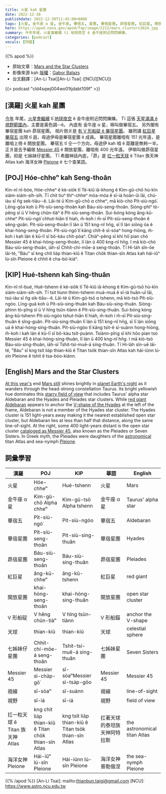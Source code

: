 ```yaml
---
title: 火星 kah 星團
date: 2022-12-30
publishdate: 2022-12-30T11:45:00+0800
tags: [火星, 金牛座 α 星, 金牛座, 畢宿五, 星團, 畢宿星團, 昴宿星團, 紅巨星, 開放星團, V 形船碇, 天球, 七姊妹仔星團, Messier 45, 視線, 視野]
hero: https://apod.nasa.gov/apod/fap/image/2212/mars_clusters1024.jpg
summary: 今年年尾，火星會繼續 tī 地球夜空 ê 金牛座附近閃閃爍爍。
categories: [podcast]
vocals: [阿錕]
---
```


{{% apod %}}

- 原始文章：[Mars and the Star Clusters](https://apod.nasa.gov/apod/ap221230.html)
- 影像來源 kah [版權][copyright]：[Gabor Balazs](https://www.asztrofoto.hu/adatlap/BGabor)
- 台文翻譯：[An-Li Tsai][An-Li Tsai] ([NCU][NCU])

{{< podcast "cld4sqwj004wo01tjdabt109f" >}}

## [漢羅] 火星 kah 星團
[今年][At this year's] 年尾，[火星會繼續][Mars still t] tī [地球夜空][planet Earth's night] ê 金牛座附近閃閃爍爍。
Tī 這張 [天星滿滿 ê 視野範圍內][starry field of view]，主要是黃色調--ê。
內底有 金牛座 α 星，嘛叫做畢宿五。
另外閣有畢宿星團 kah 昴宿星團。
相片倒爿是 [有 V 形船碇 ê 畢宿星團][V-shape of the Hyades]。
雖罔講 [紅巨星 畢宿五][red giant Aldebaran] 出現 tī 遐，毋過伊毋是畢宿星團 ê 成員。
畢宿星團離咱有 151 光年遠，是離咱上倚 ê 開放星團。
畢宿五 tī 仝一个方向，毋過伊 kah 咱 ê 距離是無夠一半。
正爿是去予編做 [Messier 45][cataloged as Messier 45] ê 開放星團，離咱有 400 光年遠。
伊嘛叫做昴宿星團，抑是 七姊妹仔星團。
Tī 希臘神話內底，「昴」是 [扛一粒天球][astronomical] ê Titan 族天神 Atlas kah 海洋女神 [Pleione][Pleione] ê 七个查某囝。


## [POJ] Hóe-chheⁿ kah Seng-thoân
Kin-nî nî-bóe, Hóe-chheⁿ ē kè-sio̍k tī Tē-kiû iā-khong ê Kim-gû-chō hù-kīn siám-siám-sih-sih.
Tī chit tiuⁿ thiⁿ-chheⁿ móa-móa ê sī-iá hoān-ûi lāi, chú-iàu sī n̂g sek-tiāu--ê.
Lāi-té ū Kim-gû-chō α chheⁿ, mā kiò-chò Pi̍t-siù-ngó͘.
Lēng-gōa koh ū Pi̍t-siù-seng-thoân kah Báu-siù-seng-thoân.
Siòng-phìⁿ tò-pêng sī ū V hêng chûn-tiàⁿ ê Pi̍t-siù-seng-thoân.
Sui-bóng kóng âng-kū-chheⁿ Pi̍t-siù-ngó͘ chhut-hiān tī hiah, m̄-koh i m̄-sī Pi̍t-siù-seng-thoân ê sêng-goân.
Pi̍t-siù-seng-thoân lī lán ū 151 kng-nî hn̄g, sī lī lán siōng óa ê khai-hòng-seng-thoân.
Pi̍t-siù-ngó͘ tī kāng chi̍t-ê sī-sòaⁿ hong-hiòng, m̄-koh i kah lán ê kū-lī sī bô-kàu chi̍t-pòaⁿ.
Chiàⁿ-pêng sī khì hō͘ pian chò Messier 45 ê khai-hòng-seng-thoân, lī lán ū 400 kng-nî hn̄g.
I mā kiò-chò Báu-siù-seng-thoân, ia̍h-sī Chhit-chí-mōe-á seng-thoân.
Tī Hi-la̍h sîn-ōe lāi-té, "Báu" sī kng chi̍t lia̍p thian-kiû ê Titan cho̍k thian-sîn Atlas kah hái-iûⁿ lú-sîn Pleione ê chhit ê cha-bó͘-kiáⁿ.

## [KIP] Hué-tshenn kah Sing-thuân
Kin-nî nî-bué, Hué-tshenn ē kè-sio̍k tī Tē-kiû iā-khong ê Kim-gû-tsō hù-kīn siám-siám-sih-sih.
Tī tsit tiunn thinn-tshenn muá-muá ê sī-iá huān-uî lāi, tsú-iàu sī n̂g sik-tiāu--ê.
Lāi-té ū Kim-gû-tsō α tshenn, mā kiò-tsò Pi̍t-siù-ngóo.
Līng-guā koh ū Pi̍t-siù-sing-thuân kah Báu-siù-sing-thuân.
Siòng-phìnn tò-pîng sī ū V hîng tsûn-tiànn ê Pi̍t-siù-sing-thuân.
Sui-bóng kóng âng-kū-tshenn Pi̍t-siù-ngóo tshut-hiān tī hiah, m̄-koh i m̄-sī Pi̍t-siù-sing-thuân ê sîng-guân.
Pi̍t-siù-sing-thuân lī lán ū 151 kng-nî hn̄g, sī lī lán siōng uá ê khai-hòng-sing-thuân.
Pi̍t-siù-ngóo tī kāng tsi̍t-ê sī-suànn hong-hiòng, m̄-koh i kah lán ê kū-lī sī bô-kàu tsi̍t-puànn.
Tsiànn-pîng sī khì hōo pian tsò Messier 45 ê khai-hòng-sing-thuân, lī lán ū 400 kng-nî hn̄g.
I mā kiò-tsò Báu-siù-sing-thuân, ia̍h-sī Tshit-tsí-muē-á sing-thuân.
Tī Hi-la̍h sîn-uē lāi-té, "Báu" sī kng tsi̍t lia̍p thian-kiû ê Titan tso̍k thian-sîn Atlas kah hái-iûnn lú-sîn Pleione ê tshit ê tsa-bóo-kiánn.

## [English] Mars and the Star Clusters

[At this year's][At this year's] end [Mars still][Mars still e] shines brightly in [planet Earth's night][planet Earth's night] as it wanders through the head-strong constellation Taurus.
Its bright yellowish hue dominates this [starry field of view][starry field of view] that includes Taurus' alpha star Aldebaran and the Hyades and Pleiades star clusters.
While [red giant Aldebaran][red giant Aldebaran] appears to anchor the [V-shape of the Hyades][V-shape of the Hyades] at the left of the frame, Aldebaran is not a member of the Hyades star cluster.
The Hyades cluster is 151 light-years away making it the nearest established open star cluster, but Aldebaran lies at less than half that distance, along the same line-of-sight.
At the right, some 400 light-years distant is the open star cluster [cataloged as Messier 45][cataloged as Messier 45], also known as the Pleiades or Seven Sisters.
In Greek myth, the Pleiades were daughters of the [astronomical][astronomical] titan Atlas and sea-nymph [Pleione][Pleione].


## 詞彙學習

|漢羅|POJ|KIP|華語|English|
|-|-|-|-|-|
|火星|Hóe-chheⁿ|Hué-tshenn|火星|Mars|
|金牛座 α 星|Kim-gû-chō Alpha chheⁿ|Kim-gû-tsō Alpha tshenn|金牛座 α 星|Taurus' alpha star|
|畢宿五|Pi̍t-siù-ngó͘|Pi̍t-siù-ngóo|畢宿五|Aldebaran|
|畢宿星團|Pi̍t-siù-seng-thoân|Pi̍t-siù-sing-thuân|畢宿星團|Hyades|
|昴宿星團|Báu-siù-seng-thoân|Báu-siù-sing-thuân|昴宿星團|Pleiades|
|紅巨星|âng-kū-chheⁿ|âng-kū-tshenn|紅巨星|red giant|
|開放星團|khai-hòng-seng-thoân|khai-hòng-sing-thuân|開放星團|open star cluster|
|V 形船碇|V hêng chûn-tiàⁿ|V hîng tsûn-tiànn|V 形船錨|anchor the V-shape|
|天球|thian-kiû|thian-kiû|天球|celestial sphere|
|七姊妹仔星團|Chhit-chí-mōe-á seng-thoân|Tshit-tsí-muē-á sing-thuân|七姊妹星團|Seven Sisters|
|Messier 45|Messier sì-cha̍p-gō͘|sī-sòaⁿMessier sì-tsa̍p-gōo|Messier 45|Messier 45|
|視線|sī-sòaⁿ|sī-suànn|視線|line-of-sight|
|視野|sī-iá|sī-iá|視野|field of view|
|扛一粒天球 ê Titan 族天神 Atlas|kng chi̍t lia̍p thian-kiû ê Titan cho̍k thian-sîn Atlas|kng tsi̍t lia̍p thian-kiû ê Titan tso̍k thian-sîn Atlas|扛著天球的泰坦族天神阿特拉斯|the astronomical titan Atlas|
|海洋女神 Pleione|Hái-iûⁿ lú-sîn Pleione|Hái-iûnn lú-sîn Pleione|海洋女神普勒俄涅|the sea-nymph Pleione|

{{% /apod %}}
[An-Li Tsai]: mailto:thianbun.taigi@gmail.com
[NCU]: https://www.astro.ncu.edu.tw

[copyright]: https://apod.nasa.gov/apod/fap/lib/about_apod.html#srapply
[License]: https://creativecommons.org/licenses/by/2.0/

[At this year's]:https://earthsky.org/astronomy-essentials/visible-planets-tonight-mars-jupiter-venus-saturn-mercury/
[Mars still e]:https://apod.nasa.gov/apod/ap221215.html
[Mars still t]:https://apod.nasa.gov/apod/ap221215.html
[planet Earth's night]:https://solarsystem.nasa.gov/skywatching/home/
[starry field of view]:https://www.asztrofoto.hu/galeria_image/1672090034
[red giant Aldebaran]:http://stars.astro.illinois.edu/sow/aldebaran.html
[V-shape of the Hyades]:https://apod.nasa.gov/apod/ap121224.html
[cataloged as Messier 45]:https://apod.nasa.gov/apod/ap191107.html
[astronomical]:https://apod.nasa.gov/apod/ap061202.html
[Pleione]:http://www.naic.edu/~gibson/pleiades/
